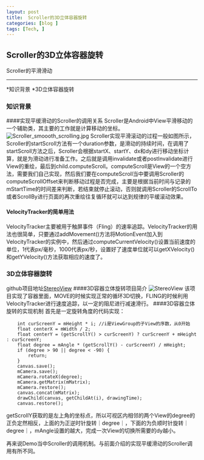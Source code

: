 ```yaml
---
layout: post  
title:  Scroller的3D立体容器旋转
categories: [blog ]  
tags: [Tech, ]     
---
```

## Scroller的3D立体容器旋转
Scroller的平滑滑动
****

*知识背景
*3D立体容器旋转


### **知识背景**
####实现平缓滑动的Scroller的调用关系
Scroller是Android中View平滑移动的一个辅助类，其主要的工作就是计算移动的坐标。
![Scroller_smoooth_scrolling.jpg](http://i4.piimg.com/4851/cc766698c2370e22.png)
Scroller实现平滑滚动的过程一般如图所示，Scroller的startScroll方法有一个duration参数，是滑动的持续时间，在调用了startScroll方法之后，Scroller会根据startX、startY、dx和dy进行移动坐标计算，就是为滑动进行准备工作。之后就是调用invalidate或者postInvalidate进行View的重绘，最后到child.computeScroll。computeScroll是View的一个空方法，需要我们自己实现，然后我们要在computeScroll当中要调用Scroller的computeScrollOffset来判断移动过程是否完成，主要是根据当前时间与记录的mStartTime的时间差来判断，若结束就停止滚动，否则就调用Scroller的ScrollTo或者ScrollBy进行页面的再次重绘往复循环就可以达到规律的平缓滚动效果。
#### VelocityTracker的简单用法
VelocityTracker主要被用于触屏事件（Fling）的速率追踪。VelocityTracker的用法也很简单，只要通过addMovement()方法将MotionEvent加入到VelocityTracker的实例中，然后通过computeCurrentVelocity()设置当前速度的单位，1代表px/毫秒，1000代表px/秒，设置好了速度单位就可以getXVelocity()和getYVelocity()方法获取相应的速度了。
### **3D立体容器旋转**
github项目地址[StereoView](https://github.com/ImmortalZ/StereoView)
####3D容器立体旋转项目简介
![StereoView](http://img.blog.csdn.net/20160715183949279)
该项目实现了容器里面，MOVE的时候实现正常的循环3D切换，FLING的时候利用VelocityTracker进行速度追踪，以一定的阻尼进行减速滑行。
####3D容器立体旋转的实现机制
首先是一定旋转角度的代码实现：

        int curScreenY = mHeight * i; //i是ViewGroup的子View的序数，从0开始
        float centerX = mWidth / 2;
        float centerY = (getScrollY() > curScreenY) ? curScreenY + mHeight : curScreenY;
        float degree = mAngle * (getScrollY() - curScreenY) / mHeight;
        if (degree > 90 || degree < -90) {
            return;
        }
        canvas.save();
        mCamera.save();
        mCamera.rotateX(degree);
        mCamera.getMatrix(mMatrix);
        mCamera.restore();
        canvas.concat(mMatrix);
        drawChild(canvas, getChildAt(i), drawingTime);
        canvas.restore();

getScrollY获取的是左上角的坐标点，所以可视区内相邻的两个View的degree的正负定然相反，上面的为正逆时针旋转｜degree｜，下面的为负顺时针旋转｜degree｜，mAngle设置的越大，完成一次View的切换所需要的dy越小。

再来说Demo当中Scroller的调用机制。与前面介绍的实现平缓滑动的Scroller调用有所不同。



 



